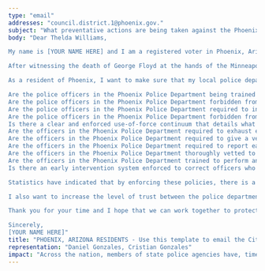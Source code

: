 ```yaml
---
type: "email"
addresses: "council.district.1@phoenix.gov."
subject: "What preventative actions are being taken against the Phoenix Police Department?"
body: "Dear Thelda Williams,

My name is [YOUR NAME HERE] and I am a registered voter in Phoenix, Arizona. I am writing to you today to ask what you are doing, as the City Council of Phoenix, to ensure that your officers are not abusing their power and are held accountable for their actions.

After witnessing the death of George Floyd at the hands of the Minneapolis Police Department, I am left feeling outraged, frustrated, and hurt. The system has failed yet another black man and we are anxiously waiting to see if the officers responsible for his death will face consequences.

As a resident of Phoenix, I want to make sure that my local police department is taking the necessary preventative measures to ensure that incidents like this will not occur in the future. So I ask:

Are the police officers in the Phoenix Police Department being trained to de-escalate altercations by using peaceful conflict resolution strategies?
Are the police officers in the Phoenix Police Department forbidden from using carotid restraints (chokeholds, strangleholds, etc.) and hog-tying methods? Furthermore, are they forbidden from transporting civilians in uncomfortable positions, such as face down in a vehicle?
Are the police officers in the Phoenix Police Department required to intervene if they witness another officer using excessive force? Will officers be reprimanded if they fail to intervene?
Are the police officers in the Phoenix Police Department forbidden from shooting at moving vehicles?
Is there a clear and enforced use-of-force continuum that details what weapons and force are acceptable in a wide variety of civilian-police interactions?
Are the officers in the Phoenix Police Department required to exhaust every other possible option before using excessive force?
Are the officers in the Phoenix Police Department required to give a verbal warning to civilians before drawing their weapon or using excessive force?
Are the officers in the Phoenix Police Department required to report each time they threaten to or use force on civilians?
Are the officers in the Phoenix Police Department thoroughly vetted to ensure that they do not have a history with abuse, racism, xenophobia, homophobia / transphobia, or discrimination?
Are the officers in the Phoenix Police Department trained to perform and seek necessary medical action after using excessive force?
Is there an early intervention system enforced to correct officers who use excessive force? Additionally, how many complaints does an officer have to receive before they are reprimanded? Before they are terminated? More than three complaints are unacceptable.

Statistics have indicated that by enforcing these policies, there is a significant decrease in civilian complaints and injury due to excessive force. If any of the policies are not currently in place, then what is being done to ensure that they are going to be enforced in the near future? What can I do, as a concerned citizen, to set these policies in motion?

I also want to increase the level of trust between the police department and the community. To establish trust, there has to be transparency. I would like to see the Phoenix Police Department collect and report data on civilian deaths that occurred in custody and as a result of an officer’s use of excessive force. The data should be broken down by demographics and should showcase the race, gender, sexuality, and religion of the civilians. Allowing the public access to this information will show us where we, as a community, fall short.

Thank you for your time and I hope that we can work together to protect the Phoenix community. I refuse to let the next hashtag come from here.

Sincerely,
[YOUR NAME HERE]"
title: "PHOENIX, ARIZONA RESIDENTS - Use this template to email the City Council of Phoenix to quiz them on what preventive actions are being taken to protect against police brutality from the Phoenix Police Department."
representation: "Daniel Gonzales, Cristian Gonzales"
impact: "Across the nation, members of state police agencies have, time and time again, abused their power and have killed black Americans in a horrific manner, devoid of any lawfulness. Our nation has observed the cruel and evil killings of George Floyd, Breonna Taylor, Eric Garner, Ahmed Aubrey, and countless others of black Americans. Email the City Council for the city of Phoenix and press the question--are you, Thelda Williams, taking any preventative actions to ensure that such acts of cruelty against African Americans don't happen as a consequence of policing with racist motives?"
---
```


